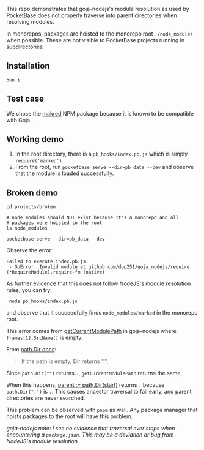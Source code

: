 This repo demonstrates that goja-nodejs's module resolution as used by PocketBase does not properly traverse into parent directories when resolving modules.

In monorepos, packages are hoisted to the monorepo root `./node_modules` when possible. These are not visible to PocketBase projects running in subdirectories.

## Installation

```
bun i
```

## Test case

We chose the [makred](https://www.npmjs.com/package/marked) NPM package because it is known to be compatible with Goja.

## Working demo

1. In the root directory, there is a `pb_hooks/index.pb.js` which is simply `require('marked')`.
2. From the root, run `pocketbase serve --dir=pb_data --dev` and observe that the module is loaded successfully.

## Broken demo

```
cd projects/broken

# node_modules should NOT exist because it's a monorepo and all
# packages were hoisted to the root
ls node_modules

pocketbase serve --dir=pb_data --dev
```

Observe the error:

```
Failed to execute index.pb.js:
 - GoError: Invalid module at github.com/dop251/goja_nodejs/require.(*RequireModule).require-fm (native)
```

As further evidence that this does not follow NodeJS's module resolution rules, you can try:

```
 node pb_hooks/index.pb.js
```

and observe that it succeedfully finds `node_modules/marked` in the monorepo root.

This error comes from [getCurrentModulePath](https://github.com/benallfree/goja_nodejs/blob/28407dfeec35522c06b2e296fdeefc42e6b6b78f/require/resolve.go#L229) in goja-nodejs where `frames[1].SrcName()` is empty.

From [path.Dir docs](https://pkg.go.dev/path#Dir):

> If the path is empty, Dir returns ".".

Since `path.Dir("")` returns `.`, `getCurrentModulePath` returns the same.

When this happens, [parent := path.Dir(start)](https://github.com/benallfree/goja_nodejs/blob/28407dfeec35522c06b2e296fdeefc42e6b6b78f/require/resolve.go#L213) returns `.` because `path.Dir(".")` is `.`. This causes ancestor traversal to fail early, and parent directories are never searched.

This problem can be observed with `pnpm` as well. Any package manager that hoists packages to the root will have this problem.

_goja-nodejs note: I see no evidence that traversal ever stops when encountering a `package.json`. This may be a deviation or bug from NodeJS's module resolution._
